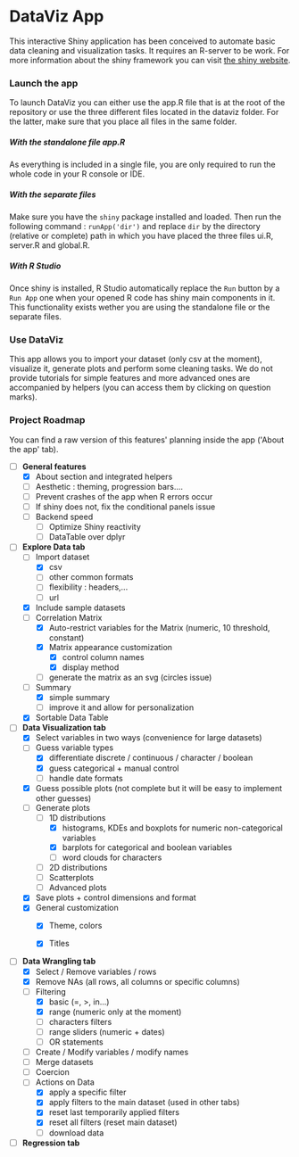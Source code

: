 # DataViz App

This interactive Shiny application has been conceived to automate basic data cleaning and visualization tasks. It requires an R-server to be work. For more information about the shiny framework you can visit [the shiny website](https://shiny.rstudio.com/).

### Launch the app

To launch DataViz you can either use the app.R file that is at the root of the repository or use the three different files located in the dataviz folder. For the latter, make sure that you place all files in the same folder. 

##### With the standalone file app.R

As everything is included in a single file, you are only required to run the whole code in your R console or IDE.

##### With the separate files

Make sure you have the `shiny` package installed and loaded. Then run the following command : `runApp('dir')` and replace `dir` by the directory (relative or complete) path in which you have placed the three files ui.R, server.R and global.R.

##### With R Studio

Once shiny is installed, R Studio automatically replace the `Run` button by a `Run App` one when your opened R code has shiny main components in it. This functionality exists wether you are using the standalone file or the separate files.

### Use DataViz

This app allows you to import your dataset (only csv at the moment), visualize it, generate plots and perform some cleaning tasks. We do not provide tutorials for simple features and more advanced ones are accompanied by helpers (you can access them by clicking on question marks).

### Project Roadmap

You can find a raw version of this features' planning inside the app ('About the app' tab).

- [ ] **General features**
  - [x] About section and integrated helpers
  - [ ] Aesthetic : theming, progression bars....
  - [ ] Prevent crashes of the app when R errors occur
  - [ ] If shiny does not, fix the conditional panels issue
  - [ ] Backend speed
    - [ ] Optimize Shiny reactivity
    - [ ] DataTable over dplyr

- [ ] **Explore Data tab**
  - [ ] Import dataset
    - [x] csv
    - [ ] other common formats
    - [ ] flexibility : headers,...  
    - [ ] url
  - [x] Include sample datasets
  - [ ] Correlation Matrix
    - [x] Auto-restrict variables for the Matrix (numeric, 10 threshold, constant)
    - [x] Matrix appearance customization
      - [x] control column names
      - [x] display method
    - [ ] generate the matrix as an svg (circles issue)
  - [ ] Summary
    - [x] simple summary
    - [ ] improve it and allow for personalization
  - [x] Sortable Data Table

- [ ] **Data Visualization tab**
  - [x] Select variables in two ways (convenience for large datasets)
  - [ ] Guess variable types
    - [x] differentiate discrete / continuous / character / boolean
    - [x] guess categorical + manual control
    - [ ] handle date formats
  - [x] Guess possible plots (not complete but it will be easy to implement other guesses)
  - [ ] Generate plots
    - [ ] 1D distributions
      - [x] histograms, KDEs and boxplots for numeric non-categorical variables
      - [x] barplots for categorical and boolean variables
      - [ ] word clouds for characters
    - [ ] 2D distributions
    - [ ] Scatterplots
    - [ ] Advanced plots 
  - [x] Save plots + control dimensions and format
  - [x] General customization
    - [x] Theme, colors
    - [x] Titles


- [ ] **Data Wrangling tab**
  - [x] Select / Remove variables / rows
  - [x] Remove NAs (all rows, all columns or specific columns)
  - [ ] Filtering
    - [x] basic (=, >, in...)
    - [x] range (numeric only at the moment)
    - [ ] characters filters
    - [ ] range sliders (numeric + dates)
    - [ ] OR statements
  - [ ] Create / Modify variables / modify names
  - [ ] Merge datasets
  - [ ] Coercion
  - [ ] Actions on Data
    - [x] apply a specific filter
    - [x] apply filters to the main dataset (used in other tabs)
    - [x] reset last temporarily applied filters
    - [x] reset all filters (reset main dataset)
    - [ ] download data

 - [ ] **Regression tab**
